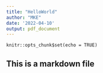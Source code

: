 ```yaml
---
title: "HelloWorld"
author: "MKE"
date: '2022-04-10'
output: pdf_document
---
```


```{r setup, include=FALSE}
knitr::opts_chunk$set(echo = TRUE)
```

## This is a markdown file
